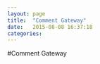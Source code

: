 ```yaml
---
layout: page
title:  "Comment Gateway"
date:   2015-08-08 16:37:18
categories:
---
```


#Comment Gateway